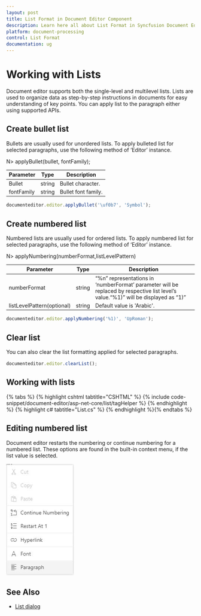 ```yaml
---
layout: post
title: List Format in Document Editor Component
description: Learn here all about List Format in Syncfusion Document Editor component of Syncfusion Essential JS 2 and more.
platform: document-processing
control: List Format
documentation: ug
---
```



# Working with Lists

Document editor supports both the single-level and multilevel lists. Lists are used to organize data as step-by-step instructions in documents for easy understanding of key points. You can apply list to the paragraph either using supported APIs.

## Create bullet list

Bullets are usually used for unordered lists. To apply bulleted list for selected paragraphs, use the following method of ‘Editor’ instance.

N> applyBullet(bullet, fontFamily);

|Parameter|Type|Description|
|---------|----|-----------|
|Bullet|string|Bullet character.|
|fontFamily|string|Bullet font family.|

```typescript
documenteditor.editor.applyBullet('\uf0b7', 'Symbol');
```

## Create numbered list

Numbered lists are usually used for ordered lists. To apply numbered list for selected paragraphs, use the following method of ‘Editor’ instance.

N> applyNumbering(numberFormat,listLevelPattern)

|Parameter|Type|Description|
|---------|----|-----------|
|numberFormat|string|“%n” representations in ‘numberFormat’ parameter will be replaced by respective list level’s value.“%1)” will be displayed as “1)”|
|listLevelPattern(optional)|string|Default value is 'Arabic'.|

```typescript
documenteditor.editor.applyNumbering('%1)', 'UpRoman');
```

## Clear list

You can also clear the list formatting applied for selected paragraphs.

```typescript
documenteditor.editor.clearList();
```

## Working with lists


{% tabs %}
{% highlight cshtml tabtitle="CSHTML" %}
{% include code-snippet/document-editor/asp-net-core/list/tagHelper %}
{% endhighlight %}
{% highlight c# tabtitle="List.cs" %}
{% endhighlight %}{% endtabs %}



## Editing numbered list

Document editor restarts the numbering or continue numbering for a numbered list. These options are found in the built-in context menu, if the list value is selected.

![Image](images/list.JPG)

## See Also

* [List dialog](../asp-net-core/dialog#list-dialog)
